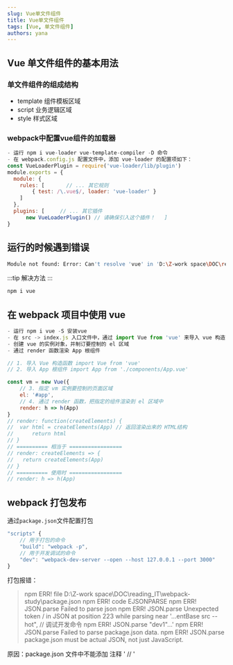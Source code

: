 ```yaml
---
slug: Vue单文件组件
title: Vue单文件组件
tags: [Vue, 单文件组件]
authors: yana
---
```


## Vue 单文件组件的基本用法

### 单文件组件的组成结构

- template 组件模板区域
- script 业务逻辑区域
- style 样式区域

### webpack中配置vue组件的加载器

```js
- 运行 npm i vue-loader vue-template-compiler -D 命令 
- 在 webpack.config.js 配置文件中，添加 vue-loader 的配置项如下： 
const VueLoaderPlugin = require('vue-loader/lib/plugin') 
module.exports = { 
  module: { 
    rules: [       // ... 其它规则       
        { test: /\.vue$/, loader: 'vue-loader' } 
    ] 
  }, 
  plugins: [     // ... 其它插件     
      new VueLoaderPlugin() // 请确保引入这个插件！   ] 
} 
```

## 运行的时候遇到错误

```bash
Module not found: Error: Can't resolve 'vue' in 'D:\Z-work space\DOC\reading_IT\webpack-study\src\components'
```

:::tip 解决方法
:::

```js
npm i vue
```

## 在 webpack 项目中使用 vue

```js
- 运行 npm i vue -S 安装vue
- 在 src -> index.js 入口文件中，通过 import Vue from 'vue' 来导入 vue 构造函数
- 创建 vue 的实例对象，并制订要控制的 el 区域
- 通过 render 函数渲染 App 根组件
```

```js
// 1. 导入 Vue 构造函数 import Vue from 'vue' 
// 2. 导入 App 根组件 import App from './components/App.vue' 

const vm = new Vue({   
    // 3. 指定 vm 实例要控制的页面区域   
    el: '#app',   
    // 4. 通过 render 函数，把指定的组件渲染到 el 区域中   
    render: h => h(App) 
}
// render: function(createElements) {
//  var html = createElements(App) // 返回渲染出来的 HTML结构
//      return html
// }   
// ========== 相当于 =================
// render: createElements => {
//   return createElements(App)                     
// } 
// ========== 使用时 =================
// render: h => h(App)                   
```

## webpack 打包发布

通过`package.json`文件配置打包

```js
"scripts" {
    // 用于打包的命令
    "build": "webpack -p",
    // 用于开发调试的命令
    "dev": "webpack-dev-server --open --host 127.0.0.1 --port 3000"
}
```

打包报错：

> npm ERR! file D:\Z-work space\DOC\reading_IT\webpack-study\package.json
> npm ERR! code EJSONPARSE
> npm ERR! JSON.parse Failed to parse json
> npm ERR! JSON.parse Unexpected token / in JSON at position 223 while parsing near '...entBase src --hot", // 调试开发命令
> npm ERR! JSON.parse     "dev1"...'
> npm ERR! JSON.parse Failed to parse package.json data.
> npm ERR! JSON.parse package.json must be actual JSON, not just JavaScript.

原因：package.json 文件中不能添加 注释 ' // '
